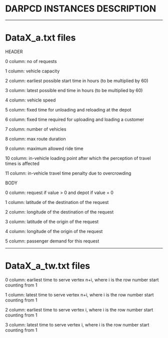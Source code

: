 # DARPCD INSTANCES DESCRIPTION

-----------------
# DataX_a.txt files

HEADER

0 column: no of requests

1 column: vehicle capacity

2 column: earliest possible start time in hours (to be multiplied by 60)

3 column: latest possible end time in hours (to be multiplied by 60)

4 column: vehicle speed

5 column: fixed time for unloading and reloading at the depot

6 column: fixed time required for uploading and loading a customer

7 column: number of vehicles

8 column: max route duration

9 column: maximum allowed ride time

10 column: in-vehicle loading point after which the perception of travel times is affected 

11 column: in-vehicle travel time penalty due to overcrowding

BODY

0 column: request if value > 0 and depot if value = 0

1 column: latitude of the destination of the request

2 column: longitude of the destination of the request

3 column: latitude of the origin of the request

4 column: longitude of the origin of the request

5 column: passenger demand for this request

-----------------

# DataX_a_tw.txt files

0 column: earliest time to serve vertex n+i, where i is the row number start counting from 1

1 column: latest time to serve vertex n+i, where i is the row number start counting from 1

2 column: earliest time to serve vertex i, where i is the row number start counting from 1

3 column: latest time to serve vertex i, where i is the row number start counting from 1
